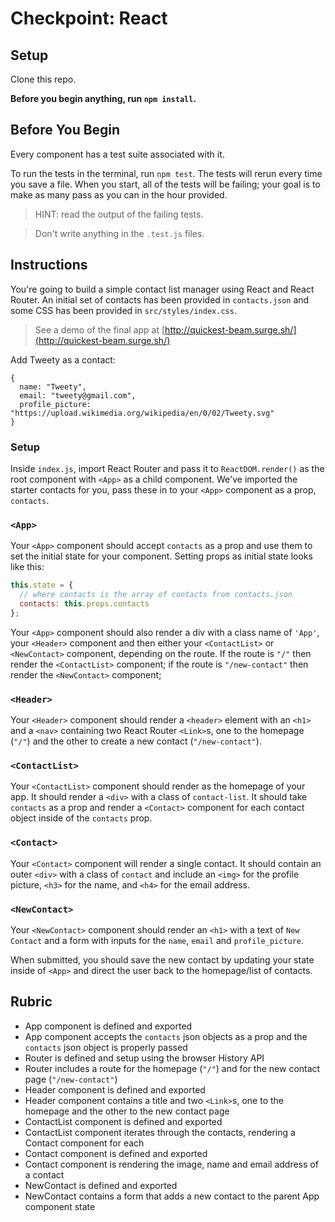 # Checkpoint: React

## Setup

Clone this repo.

**Before you begin anything, run `npm install`.**

## Before You Begin

Every component has a test suite associated with it. 

To run the tests in the terminal, run `npm test`. The tests will rerun every time you save a file. When you start, all of the tests will be failing; your goal is to make as many pass as you can in the hour provided.

> HINT: read the output of the failing tests.

> Don't write anything in the `.test.js` files.

## Instructions

You're going to build a simple contact list manager using React and React Router. An initial set of contacts has been provided in `contacts.json` and some CSS has been provided in `src/styles/index.css`.

> See a demo of the final app at [http://quickest-beam.surge.sh/](http://quickest-beam.surge.sh/)

Add Tweety as a contact:

```
{
  name: "Tweety",
  email: "tweety@gmail.com",
  profile_picture: "https://upload.wikimedia.org/wikipedia/en/0/02/Tweety.svg"
}
```

### Setup

Inside `index.js`, import React Router and pass it to `ReactDOM.render()` as the root component with `<App>` as a child component. We've imported the starter contacts for you, pass these in to your `<App>` component as a prop, `contacts`.

### `<App>`

Your `<App>` component should accept `contacts` as a prop and use them to set the initial state for your component. Setting props as initial state looks like this:

```js
this.state = {
  // where contacts is the array of contacts from contacts.json
  contacts: this.props.contacts
};
```

Your `<App>` component should also render a div with a class name of `'App'`, your `<Header>` component and then either your `<ContactList>` or `<NewContact>` component, depending on the route. If the route is `"/"` then render the `<ContactList>` component; if the route is `"/new-contact"` then render the `<NewContact>` component;

### `<Header>`

Your `<Header>` component should render a `<header>` element with an `<h1>` and a `<nav>` containing two React Router `<Link>`s, one to the homepage (`"/"`) and the other to create a new contact (`"/new-contact"`).

### `<ContactList>`

Your `<ContactList>` component should render as the homepage of your app. It should render a `<div>` with a class of `contact-list`. It should take `contacts` as a prop and render a `<Contact>` component for each contact object inside of the `contacts` prop.

### `<Contact>`

Your `<Contact>` component will render a single contact. It should contain an outer `<div>` with a class of `contact` and include an `<img>` for the profile picture, `<h3>` for the name, and `<h4>` for the email address.

### `<NewContact>`

Your `<NewContact>` component should render an `<h1>` with a text of `New Contact` and a form with inputs for the `name`, `email` and `profile_picture`.

When submitted, you should save the new contact by updating your state inside of `<App>` and direct the user back to the homepage/list of contacts.

## Rubric
- App component is defined and exported
- App component accepts the `contacts` json objects as a prop and the `contacts` json object is properly passed
- Router is defined and setup using the browser History API
- Router includes a route for the homepage (`"/"`) and for the new contact page (`"/new-contact"`)
- Header component is defined and exported
- Header component contains a title and two `<Link>`s, one to the homepage and the other to the new contact page
- ContactList component is defined and exported
- ContactList component iterates through the contacts, rendering a Contact component for each
- Contact component is defined and exported
- Contact component is rendering the image, name and email address of a contact
- NewContact is defined and exported
- NewContact contains a form that adds a new contact to the parent App component state
